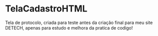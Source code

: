 # TelaCadastroHTML

Tela de protocolo, criada para teste antes da criação final para meu site DETECH, apenas para estudo e melhora da pratica de codigo!

